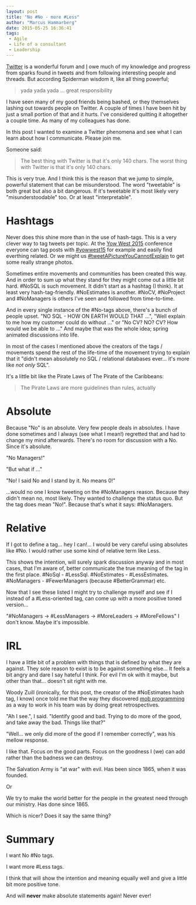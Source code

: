 ```yaml
---
layout: post
title: "No #No - more #Less"
author: "Marcus Hammarberg"
date: 2015-05-25 16:36:41
tags:
 - Agile
 - Life of a consultant
 - Leadership
---
```


[Twitter](http://twitter.com/) is a wonderful forum and [I](http://twitter.com/marcusoftnet) owe much of my knowledge and progress from sparks found in tweets and from following interesting people and threads. But according Spiderman wisdom it, like all thing powerful;

<blockquote>yada yada yada ... great responsibility</blockquote>

I have seen many of my good friends being bashed, or they themselves lashing out towards people on Twitter. A couple of times I have been hit by just a small portion of that and it hurts. I've considered quitting it altogether a couple time. As many of my colleagues has done. 

In this post I wanted to examine a Twitter phenomena and see what I can learn about how I communicate. Please join me.

<!-- excerpt-end -->

Someone said:
<blockquote>The best thing with Twitter is that it's only 140 chars. The worst thing with Twitter is that it's only 140 chars.</blockquote>

This is very true. And I think this is the reason that we jump to simple, powerful statement that can be misunderstood. The word "tweetable" is both great but also a bit dangerous. If it's tweetable it's most likely very "misunderstoodable" too. Or at least "interpretable". 

# Hashtags
Never does this shine more than in the use of hash-tags. This is a very clever way to tag tweets per topic. At the [Yow West 2015](http://west.yowconference.com.au) conference everyone can tag posts with [#yowwest15](https://twitter.com/search?q=%23yowwest15) for example and easily find everthing related. Or we might us [#tweetAPictureYouCannotExplain](https://twitter.com/search?q=%23tweetAPictureYouCannotExplain) to get some really strange photos. 

Sometimes entire movements and communities has been created this way. And in order to sum up what they stand for they might come out a little bit hard. #NoSQL is such movement. It didn't start as a hashtag (I think). It at least very hash-tag-friendly. #NoEstimates is another. #NoCV, #NoProject and #NoManagers is others I've seen and followed from time-to-time. 

And in every single instance of the #No-tags above, there's a bunch of people upset. "NO SQL - HOW ON EARTH WOULD THAT ...", "Well explain to me how my customer could do without ..." or "No CV? NO? CV? How would we be able to ..." 
And maybe that was the whole idea; spring animated discussions into life. 

In most of the cases I mentioned above the creators of the tags / movements spend the rest of the life-time of the movement trying to explain that it "didn't mean absolutely no SQL / relational databases ever... it's more like *not only* SQL".

It's a little bit like the Pirate Laws of The Pirate of the Caribbeans: 

<blockquote>The Pirate Laws are more guidelines than rules, actually</blockquote>

# Absolute
Because "No" is an absolute. Very few people deals in absolutes. I have done sometimes and I always (see what I mean!) regretted that and had to change my mind afterwards. There's no room for discussion with a No. Since it's absolute. 

"No Managers!"

"But what if ..."

"No! I said No and I stand by it. No means 0!"

...would no one I know tweeting on the #NoManagers reason. Because they didn't mean no, most likely. They wanted to challenge the status quo. But the tag does mean "No!". Because that's what it says: #NoManagers.

# Relative
If I got to define a tag... hey I can!... I would be very careful using absolutes like #No. I would rather use some kind of relative term like Less. 

This shows the intention, will surely spark discussion anyway and in most cases, that I'm aware of, better communicate the true meaning of the tag in the first place. #NoSql - #LessSql. #NoEstimates - #LessEstimates. #NoManagers - #FewerManagers (because #BetterGrammar) etc.

Now that I see these listed I might try to challenge myself and see if I instead of a #Less-oriented tag, can come up with a more positive toned version... 

"#NoManagers -> #LessManagers -> #MoreLeaders -> #MoreFellows" I don't know. Maybe it's impossible.

# IRL
I have a little bit of a problem with things that is defined by what they are against. They sole reason to exist is to be against something else... It feels a bit angry and dare I say hateful I think. For evil I'm ok with it maybe, but other than that... doesn't sit right with me.

Woody Zuill (ironically, for this post, the creator of the #NoEstimates hash tag, I know) once told me that the way they discovered [mob programming](http://mobprogramming.org) as a way to work in his team was by doing great retrospectives. 

"Ah I see.", I said. "Identify good and bad. Trying to do more of the good, and take away the bad. Things like that?" 

"Well... we only did more of the good if I remember correctly", was his mellow response. 

I like that. Focus on the good parts. Focus on the goodness I (we) can add rather than the badness we can destroy. 

The Salvation Army is "at war" with evil. Has been since 1865, when it was founded. 

Or

We try to make the world better for the people in the greatest need through our ministry. Has done since 1865. 

Which is nicer? Does it say the same thing? 

# Summary
I want No #No tags. 

I want more #Less tags. 

I think that will show the intention and meaning equally well and give a little bit more positive tone. 

And will **never** make absolute statements again! Never ever!